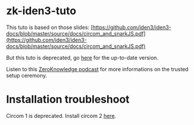# zk-iden3-tuto

This tuto is based on those slides: [https://github.com/iden3/iden3-docs/blob/master/source/docs/circom_and_snarkJS.pdf](https://github.com/iden3/iden3-docs/blob/master/source/docs/circom_and_snarkJS.pdf)

But this tuto is deprecated, go [here](https://docs.circom.io/getting-started/installation/) for the up-to-date version.

Listen to this [ZeroKnowledge podcast](https://zeroknowledge.fm/133-2/) for more informations on the trusted setup ceremony.

# Installation troubleshoot

Circom 1 is deprecated. Install circom 2 [here](https://docs.circom.io/getting-started/installation/#installing-dependencies).
